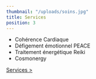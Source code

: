 ```yaml
---
thumbnail: "/uploads/soins.jpg"
title: Services
position: 3
---
```


- Cohérence Cardiaque
- Défigement émotionnel PEACE
- Traitement énergétique Reiki
- Cosmonergy

[Services >](/services)
